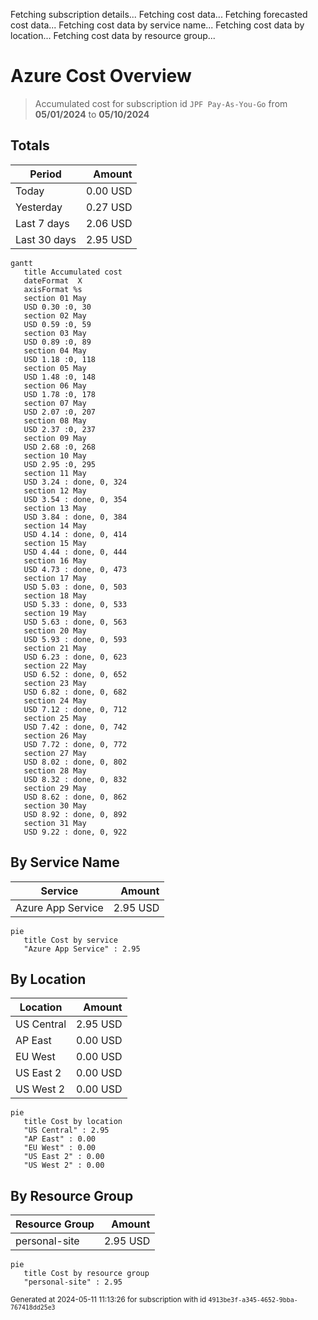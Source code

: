 Fetching subscription details...
Fetching cost data...
Fetching forecasted cost data...
Fetching cost data by service name...
Fetching cost data by location...
Fetching cost data by resource group...
# Azure Cost Overview

> Accumulated cost for subscription id `JPF Pay-As-You-Go` from **05/01/2024** to **05/10/2024**

## Totals

|Period|Amount|
|---|---:|
|Today|0.00 USD|
|Yesterday|0.27 USD|
|Last 7 days|2.06 USD|
|Last 30 days|2.95 USD|

```mermaid
gantt
   title Accumulated cost
   dateFormat  X
   axisFormat %s
   section 01 May
   USD 0.30 :0, 30
   section 02 May
   USD 0.59 :0, 59
   section 03 May
   USD 0.89 :0, 89
   section 04 May
   USD 1.18 :0, 118
   section 05 May
   USD 1.48 :0, 148
   section 06 May
   USD 1.78 :0, 178
   section 07 May
   USD 2.07 :0, 207
   section 08 May
   USD 2.37 :0, 237
   section 09 May
   USD 2.68 :0, 268
   section 10 May
   USD 2.95 :0, 295
   section 11 May
   USD 3.24 : done, 0, 324
   section 12 May
   USD 3.54 : done, 0, 354
   section 13 May
   USD 3.84 : done, 0, 384
   section 14 May
   USD 4.14 : done, 0, 414
   section 15 May
   USD 4.44 : done, 0, 444
   section 16 May
   USD 4.73 : done, 0, 473
   section 17 May
   USD 5.03 : done, 0, 503
   section 18 May
   USD 5.33 : done, 0, 533
   section 19 May
   USD 5.63 : done, 0, 563
   section 20 May
   USD 5.93 : done, 0, 593
   section 21 May
   USD 6.23 : done, 0, 623
   section 22 May
   USD 6.52 : done, 0, 652
   section 23 May
   USD 6.82 : done, 0, 682
   section 24 May
   USD 7.12 : done, 0, 712
   section 25 May
   USD 7.42 : done, 0, 742
   section 26 May
   USD 7.72 : done, 0, 772
   section 27 May
   USD 8.02 : done, 0, 802
   section 28 May
   USD 8.32 : done, 0, 832
   section 29 May
   USD 8.62 : done, 0, 862
   section 30 May
   USD 8.92 : done, 0, 892
   section 31 May
   USD 9.22 : done, 0, 922
```

## By Service Name

|Service|Amount|
|---|---:|
|Azure App Service|2.95 USD|

```mermaid
pie
   title Cost by service
   "Azure App Service" : 2.95
```

## By Location

|Location|Amount|
|---|---:|
|US Central|2.95 USD|
|AP East|0.00 USD|
|EU West|0.00 USD|
|US East 2|0.00 USD|
|US West 2|0.00 USD|

```mermaid
pie
   title Cost by location
   "US Central" : 2.95
   "AP East" : 0.00
   "EU West" : 0.00
   "US East 2" : 0.00
   "US West 2" : 0.00
```

## By Resource Group

|Resource Group|Amount|
|---|---:|
|personal-site|2.95 USD|

```mermaid
pie
   title Cost by resource group
   "personal-site" : 2.95
```

<sup>Generated at 2024-05-11 11:13:26 for subscription with id `4913be3f-a345-4652-9bba-767418dd25e3`</sup>
